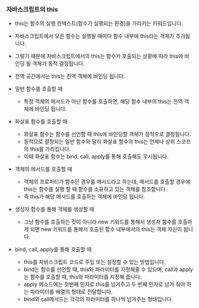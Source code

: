 ### 자바스크립트의 this

- this는 함수의 실행 컨텍스트(함수가 실행되는 환경)을 가리키는 키워드입니다.
- 자바스크립트에서 모든 함수는 실행될 때마다 함수 내부에 this라는 객체가 추가됩니다.
- 그렇기 때문에 자바스크립트에서의 this는 함수가 호출되는 상황에 따라 this에 바인딩 될 객체가 동적 결정됩니다.
- 전역 공간에서는 this는 전역 객체에 바인딩 됩니다.

- 일반 함수를 호출할 때
  - 특정 객체의 메서드가 아닌 함수를 호출하면, 해당 함수 내부의 this는 전역 객체에 바인딩 됩니다.
- 화살표 함수를 호출할 때
  - 화살표 함수는 함수를 선언할 때 this에 바인딩할 객체가 정적으로 결정됩니다.
  - 동적으로 결정되는 일반 함수와 달리 화살표 함수의 this는 언제나 상위 스코프의 this를 가리킵니다.
  - 이때 화살표 함수는 bind, call, apply를 통해 호출해도 무시됩니다.
- 객체의 메서드를 호출할 때
  - 객체의 프로퍼티가 함수인 경우를 메서드라고 하는데, 메서드를 호출할 경우에 this는 함수를 실행 할 때 함수를 소유하고 있는 객체를 참조합니다.
  - 즉 this가 해당 메서드를 호출하는 객체에 바인딩 됩니다.
- 생성자 함수를 통해 객체를 생성할 때
  - 그냥 함수를 호출하는 것이 아니라 new 키워드를 통해서 생성자 함수를 호출하게 되면 new 키워드를 통해서 호출된 함수 내부에서의 this는 객체 자신이 됩니다.
- bind, call, apply를 통해 호출할 때
  - this를 자바스크립트 코드로 주입 또는 설정할 수 있는 방법입니다.
  - bind는 함수를 선언할 때, this와 파라미터를 지정해줄 수 있으며, call과 apply는 함수를 호출할 때, this와 파라미터를 지정해 줍니다.
  - apply 메소드에는 첫번째 인자로 this를 넘겨주고 두 번째 인자로 넘겨 줘야 하는 파라미터를 배열의 형태로 전달합니다.
  - bind와 call메서드는 각각의 파라미터를 하나씩 넘겨주는 형태입니다.
